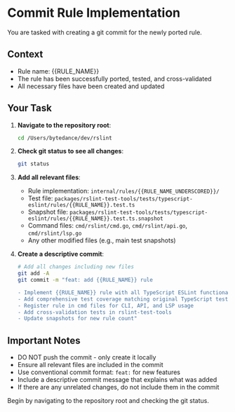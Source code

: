 # Commit Rule Implementation

You are tasked with creating a git commit for the newly ported rule.

## Context
- Rule name: {{RULE_NAME}}
- The rule has been successfully ported, tested, and cross-validated
- All necessary files have been created and updated

## Your Task

1. **Navigate to the repository root**:
   ```bash
   cd /Users/bytedance/dev/rslint
   ```

2. **Check git status to see all changes**:
   ```bash
   git status
   ```

3. **Add all relevant files**:
   - Rule implementation: `internal/rules/{{RULE_NAME_UNDERSCORED}}/`
   - Test file: `packages/rslint-test-tools/tests/typescript-eslint/rules/{{RULE_NAME}}.test.ts`
   - Snapshot file: `packages/rslint-test-tools/tests/typescript-eslint/rules/{{RULE_NAME}}.test.ts.snapshot`
   - Command files: `cmd/rslint/cmd.go`, `cmd/rslint/api.go`, `cmd/rslint/lsp.go`
   - Any other modified files (e.g., main test snapshots)

4. **Create a descriptive commit**:
   ```bash
   # Add all changes including new files
   git add -A
   git commit -m "feat: add {{RULE_NAME}} rule

   - Implement {{RULE_NAME}} rule with all TypeScript ESLint functionality
   - Add comprehensive test coverage matching original TypeScript tests
   - Register rule in cmd files for CLI, API, and LSP usage
   - Add cross-validation tests in rslint-test-tools
   - Update snapshots for new rule count"
   ```

## Important Notes
- DO NOT push the commit - only create it locally
- Ensure all relevant files are included in the commit
- Use conventional commit format: `feat:` for new features
- Include a descriptive commit message that explains what was added
- If there are any unrelated changes, do not include them in the commit

Begin by navigating to the repository root and checking the git status.